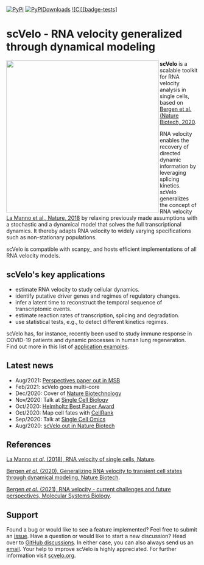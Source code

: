 [![PyPi][badge-pypi]][link-pypi]
[![PyPIDownloads][badge-pypidownloads]][link-pypidownloads]
[![CI][badge-tests]][link-ci]

[badge-pypi]: https://img.shields.io/pypi/v/scvelo.svg
[link-pypi]: https://pypi.org/project/scvelo
[badge-pypidownloads]: https://pepy.tech/badge/scvelo
[link-pypidownloads]: https://pepy.tech/project/scvelo
[badge-ci]: https://img.shields.io/github/actions/workflow/status/theislab/scvelo/ci.yml?branch=master
[link-ci]: https://github.com/theislab/scvelo/actions/workflows/ci.yml

# scVelo - RNA velocity generalized through dynamical modeling

<img src="https://user-images.githubusercontent.com/31883718/67709134-a0989480-f9bd-11e9-8ae6-f6391f5d95a0.png" width="400px" align="left">

**scVelo** is a scalable toolkit for RNA velocity analysis in single cells, based on
[Bergen et al. (Nature Biotech, 2020](https://doi.org/10.1038/s41587-020-0591-3).

RNA velocity enables the recovery of directed dynamic information by leveraging splicing kinetics.
scVelo generalizes the concept of RNA velocity
[La Manno et al., Nature, 2018](https://doi.org/10.1038/s41586-018-0414-6>)
by relaxing previously made assumptions with a stochastic and a dynamical model that solves the full
transcriptional dynamics. It thereby adapts RNA velocity to widely varying specifications such as non-stationary populations.

scVelo is compatible with scanpy\_ and hosts efficient implementations of all RNA velocity models.

## scVelo's key applications

-   estimate RNA velocity to study cellular dynamics.
-   identify putative driver genes and regimes of regulatory changes.
-   infer a latent time to reconstruct the temporal sequence of transcriptomic events.
-   estimate reaction rates of transcription, splicing and degradation.
-   use statistical tests, e.g., to detect different kinetics regimes.

scVelo has, for instance, recently been used to study immune response in COVID-19
patients and dynamic processes in human lung regeneration. Find out more in this list of
[application examples](https://scholar.google.com/scholar?cites=18195185735875895912).

## Latest news

-   Aug/2021: [Perspectives paper out in MSB](https://doi.org/10.15252/msb.202110282)
-   Feb/2021: scVelo goes multi-core
-   Dec/2020: Cover of [Nature Biotechnology](https://www.nature.com/nbt/volumes/38)
-   Nov/2020: Talk at [Single Cell Biology](https://coursesandconferences.wellcomegenomecampus.org/our-events/single-cell-biology-2020/)
-   Oct/2020: [Helmholtz Best Paper Award](https://twitter.com/ICBmunich/status/1318611467722199041)
-   Oct/2020: Map cell fates with [CellRank](https://cellrank.org)
-   Sep/2020: Talk at [Single Cell Omics](https://twitter.com/fabian_theis/status/1305621028056465412)
-   Aug/2020: [scVelo out in Nature Biotech](https://www.helmholtz-muenchen.de/en/aktuelles/latest-news/press-information-news/article/48658/index.html)

## References

[La Manno _et al._ (2018), RNA velocity of single cells, Nature](https://doi.org/10.1038/s41586-018-0414-6).

[Bergen _et al._ (2020), Generalizing RNA velocity to transient cell states through dynamical modeling, Nature Biotech](https://doi.org/10.1038/s41587-020-0591-3).

[Bergen _et al._ (2021), RNA velocity - current challenges and future perspectives, Molecular Systems Biology](https://doi.org/10.15252/msb.202110282).

## Support

Found a bug or would like to see a feature implemented? Feel free to submit an
[issue](https://github.com/theislab/scvelo/issues/new/choose).
Have a question or would like to start a new discussion? Head over to
[GitHub discussions](https://github.com/theislab/scvelo/discussions).
In either case, you can also always send us an [email](mailto:mail@scvelo.org).
Your help to improve scVelo is highly appreciated.
For further information visit [scvelo.org](https://scvelo.org).
